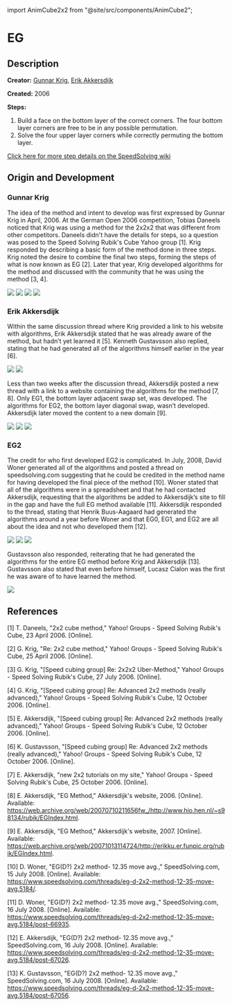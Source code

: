import AnimCube2x2 from "@site/src/components/AnimCube2";

# EG

<AnimCube2x2 params="position=lluuu&scale=6&hint=10&hintborder=1&move=U2RUR'UFRU'R2F'R&initrevmove=U2RUR'UFRU'R2F'R&facelets=yyyywwwwbbbbggggoooorrrr" width="400px" height="400px" />

## Description

**Creator:** [Gunnar Krig](CubingContributors/MethodDevelopers.md#krig-gunnar), [Erik Akkersdijk](CubingContributors/MethodDevelopers.md#akkersdijk-erik)

**Created:** 2006

**Steps:**

1. Build a face on the bottom layer of the correct corners. The four bottom layer corners are free to be in any possible permutation.
2. Solve the four upper layer corners while correctly permuting the bottom layer.

[Click here for more step details on the SpeedSolving wiki](https://www.speedsolving.com/wiki/index.php?title=EG_Method)

## Origin and Development

### Gunnar Krig

The idea of the method and intent to develop was first expressed by Gunnar Krig in April, 2006. At the German Open 2006 competition, Tobias Daneels noticed that Krig was using a method for the 2x2x2 that was different from other competitors. Daneels didn't have the details for steps, so a question was posed to the Speed Solving Rubik's Cube Yahoo group [1]. Krig responded by describing a basic form of the method done in three steps. Krig noted the desire to combine the final two steps, forming the steps of what is now known as EG [2]. Later that year, Krig developed algorithms for the method and discussed with the community that he was using the method [3, 4].

![](img/EG/Gunnar1.png)
![](img/EG/Gunnar2.png)
![](img/EG/Gunnar3.png)
![](img/EG/Gunnar4.png)

### Erik Akkersdijk

Within the same discussion thread where Krig provided a link to his website with algorithms, Erik Akkersdijk stated that he was already aware of the method, but hadn’t yet learned it [5]. Kenneth Gustavsson also replied, stating that he had generated all of the algorithms himself earlier in the year [6].

![](img/EG/Akkersdijk1.png)
![](img/EG/Gustavsson.png)

Less than two weeks after the discussion thread, Akkersdijk posted a new thread with a link to a website containing the algorithms for the method [7, 8]. Only EG1, the bottom layer adjacent swap set, was developed. The algorithms for EG2, the bottom layer diagonal swap, wasn’t developed. Akkersdijk later moved the content to a new domain [9].

![](img/EG/Akkersdijk2.png)
![](img/EG/Akkersdijk3.png)
![](img/EG/Akkersdijk4.png)

### EG2

The credit for who first developed EG2 is complicated. In July, 2008, David Woner generated all of the algorithms and posted a thread on speedsolving.com suggesting that he could be credited in the method name for having developed the final piece of the method [10]. Woner stated that all of the algorithms were in a spreadsheet and that he had contacted Akkersdijk, requesting that the algorithms be added to Akkersdijk’s site to fill in the gap and have the full EG method available [11]. Akkersdijk responded to the thread, stating that Henrik Buus-Aagaard had generated the algorithms around a year before Woner and that EG0, EG1, and EG2 are all about the idea and not who developed them [12].

![](img/EG/Woner1.png)
![](img/EG/Woner2.png)
![](img/EG/Akkersdijk5.png)

Gustavsson also responded, reiterating that he had generated the algorithms for the entire EG method before Krig and Akkersdijk [13]. Gustavsson also stated that even before himself, Lucasz Cialon was the first he was aware of to have learned the method.

![](img/EG/Gustavsson2.png)

## References

[1] 	T. Daneels, "2x2 cube method," Yahoo! Groups - Speed Solving Rubik's Cube, 23 April 2006. [Online]. 

[2] 	G. Krig, "Re: 2x2 cube method," Yahoo! Groups - Speed Solving Rubik's Cube, 25 April 2006. [Online]. 

[3] 	G. Krig, "[Speed cubing group] Re: 2x2x2 Uber-Method," Yahoo! Groups - Speed Solving Rubik's Cube, 27 July 2006. [Online]. 

[4] 	G. Krig, "[Speed cubing group] Re: Advanced 2x2 methods (really advanced)," Yahoo! Groups - Speed Solving Rubik's Cube, 12 October 2006. [Online]. 

[5] 	E. Akkersdijk, "[Speed cubing group] Re: Advanced 2x2 methods (really advanced)," Yahoo! Groups - Speed Solving Rubik's Cube, 12 October 2006. [Online]. 

[6] 	K. Gustavsson, "[Speed cubing group] Re: Advanced 2x2 methods (really advanced)," Yahoo! Groups - Speed Solving Rubik's Cube, 12 October 2006. [Online]. 

[7] 	E. Akkersdijk, "new 2x2 tutorials on my site," Yahoo! Groups - Speed Solving Rubik's Cube, 25 October 2006. [Online]. 

[8] 	E. Akkersdijk, "EG Method," Akkersdijk's website, 2006. [Online]. Available: https://web.archive.org/web/20070710211656fw_/http://www.hio.hen.nl/~s98134/rubik/EGIndex.html.

[9] 	E. Akkersdijk, "EG Method," Akkersdijk's website, 2007. [Online]. Available: https://web.archive.org/web/20071013114724/http://erikku.er.funpic.org/rubik/EGIndex.html.

[10] 	D. Woner, "EG(D?) 2x2 method- 12.35 move avg.," SpeedSolving.com, 15 July 2008. [Online]. Available: https://www.speedsolving.com/threads/eg-d-2x2-method-12-35-move-avg.5184/.

[11] 	D. Woner, "EG(D?) 2x2 method- 12.35 move avg.," SpeedSolving.com, 16 July 2008. [Online]. Available: https://www.speedsolving.com/threads/eg-d-2x2-method-12-35-move-avg.5184/post-66935.

[12] 	E. Akkersdijk, "EG(D?) 2x2 method- 12.35 move avg.," SpeedSolving.com, 16 July 2008. [Online]. Available: https://www.speedsolving.com/threads/eg-d-2x2-method-12-35-move-avg.5184/post-67026.

[13] 	K. Gustavsson, "EG(D?) 2x2 method- 12.35 move avg.," SpeedSolving.com, 16 July 2008. [Online]. Available: https://www.speedsolving.com/threads/eg-d-2x2-method-12-35-move-avg.5184/post-67056.